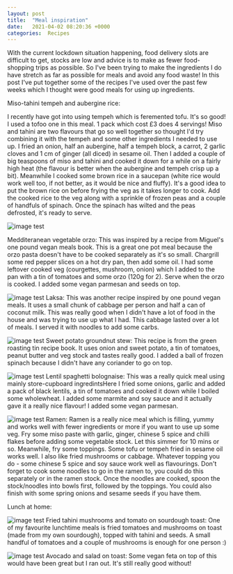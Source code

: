 ```yaml
---
layout: post
title:  "Meal inspiration"
date:   2021-04-02 08:20:36 +0000
categories:  Recipes
---
```


With the current lockdown situation happening, food delivery slots are difficult to get, stocks are low and advice is to make as fewer food-shopping trips as possible. So I've been trying to make the ingredients I do have stretch as far as possible for meals and avoid any food waste! In this post I've put together some of the recipes I've used over the past few weeks which I thought were good meals for using up ingredients.


Miso-tahini tempeh and aubergine rice:

I recently have got into using tempeh which is feremented tofu. It's so good! I used a tofoo one in this meal. 1 pack which cost £3 does 4 servings!  Miso and tahini are two flavours that go so well together so thought I'd try combining it with the tempeh and some other ingredients I needed to use up. I fried an onion, half an aubergine, half a tempeh block, a carrot, 2 garlic cloves and 1 cm of ginger (all diced) in sesame oil. Then I added a couple of big teaspoons of miso and tahini and cooked it down for a while on a fairly high heat (the flavour is better when the aubergine and tempeh crisp up a bit). Meanwhile I cooked some brown rice in a saucepan (white rice would work well too, if not better, as it would be nice and fluffy). It's a good idea to put the brown rice on before frying the veg as it takes longer to cook. Add the cooked rice to the veg along with a sprinkle of frozen peas and a couple of handfuls of spinach. Once the spinach has wilted and the peas defrosted, it's ready to serve.

![image test](http://rhubarbandrubberplants.co.uk/assets/orzo.png)

Medditeranean vegetable orzo:
This was inspired by a recipe from Miguel's one pound vegan meals book. 
This is a great one pot meal because the orzo pasta doesn't have to be cooked separately as it's so small.
Chargrill some red pepper slices on a hot dry pan, then add some oil. I had some leftover cooked veg (courgettes, mushroom, onion) which I added to the pan with a tin of tomatoes and some orzo (120g for 2). Serve when the orzo is cooked. I added some vegan parmesan and seeds on top.

![image test](http://rhubarbandrubberplants.co.uk/assets/laksa.png)
Laksa:
This was another recipe inspired by one pound vegan meals. 
It uses a small chunk of cabbage per person and half a can of coconut milk. This was really good when I didn't have a lot of food in the house and was trying to use up what I had. This cabbage lasted over a lot of meals.
I served it with noodles to add some carbs.

![image test](http://rhubarbandrubberplants.co.uk/assets/groundnutstew.png)
Sweet potato groundnut stew:
This recipe is from the green roasting tin recipe book. It uses onion and sweet potato, a tin of tomatoes, peanut butter and veg stock and tastes really good. I added a ball of frozen spinach because I didn't have any coriander to go on top.

![image test](http://rhubarbandrubberplants.co.uk/assets/lentilsb.png)
Lentil spaghetti bolognaise:
This was a really quick meal using mainly store-cupboard ingredintsHere I fried some onions, garlic and added a pack of black lentils, a tin of tomatoes and cooked it down while I boiled some wholewheat. I added some marmite and soy sauce and it actually gave it a really nice flavour! I added some vegan parmesan. 


![image test](http://rhubarbandrubberplants.co.uk/assets/ramen.png)
Ramen:
Ramen is a really nice meal which is filling, yummy and works well with fewer ingredients or more if you want to use up some veg.
Fry some miso paste with garlic, ginger, chinese 5 spice and chilli flakes before adding some vegetable stock. Let this simmer for 10 mins or so. Meanwhile, fry some toppings. Some tofu or tempeh fried in sesame oil works well. I also like fried mushrooms or cabbage. Whatever topping you do - some chinese 5 spice and soy sauce work well as flavourings. Don't forget to cook some noodles to go in the ramen to, you could do this separately or in the ramen stock. Once the noodles are cooked, spoon the stock/noodles into bowls first, followed by the toppings. You could also finish with some spring onions and sesame seeds if you have them.

Lunch at home:

![image test](http://rhubarbandrubberplants.co.uk/assets/mushtomtoast.png)
Fried tahini mushrooms and tomato on sourdough toast:
One of my favourite lunchtime meals is fried tomatoes and mushrooms on toast (made from my own sourdough), topped with tahini and seeds. A small handful of tomatoes and a couple of mushrooms is enough for one person :)

![image test](http://rhubarbandrubberplants.co.uk/assets/avotoast.png)
Avocado and salad on toast: 
Some vegan feta on top of this would have been great but I ran out. It's still really good without!

